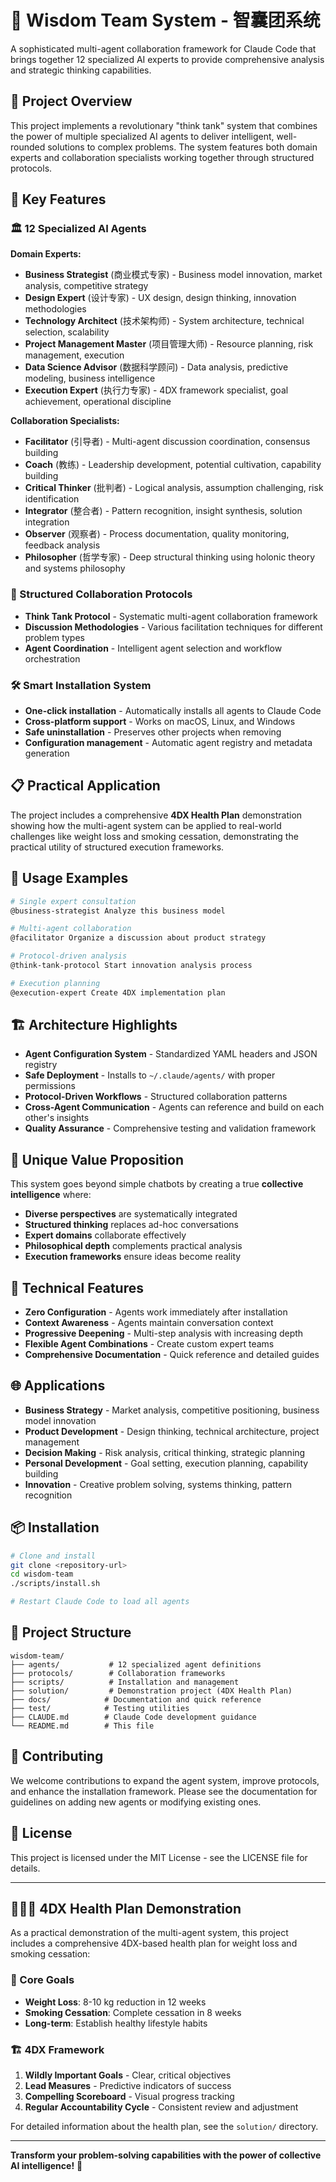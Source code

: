 # 🧠 Wisdom Team System - 智囊团系统

A sophisticated multi-agent collaboration framework for Claude Code that brings together 12 specialized AI experts to provide comprehensive analysis and strategic thinking capabilities.

## 🌟 Project Overview

This project implements a revolutionary "think tank" system that combines the power of multiple specialized AI agents to deliver intelligent, well-rounded solutions to complex problems. The system features both domain experts and collaboration specialists working together through structured protocols.

## 🚀 Key Features

### 🏛️ 12 Specialized AI Agents

**Domain Experts:**
- **Business Strategist** (商业模式专家) - Business model innovation, market analysis, competitive strategy
- **Design Expert** (设计专家) - UX design, design thinking, innovation methodologies
- **Technology Architect** (技术架构师) - System architecture, technical selection, scalability
- **Project Management Master** (项目管理大师) - Resource planning, risk management, execution
- **Data Science Advisor** (数据科学顾问) - Data analysis, predictive modeling, business intelligence
- **Execution Expert** (执行力专家) - 4DX framework specialist, goal achievement, operational discipline

**Collaboration Specialists:**
- **Facilitator** (引导者) - Multi-agent discussion coordination, consensus building
- **Coach** (教练) - Leadership development, potential cultivation, capability building
- **Critical Thinker** (批判者) - Logical analysis, assumption challenging, risk identification
- **Integrator** (整合者) - Pattern recognition, insight synthesis, solution integration
- **Observer** (观察者) - Process documentation, quality monitoring, feedback analysis
- **Philosopher** (哲学专家) - Deep structural thinking using holonic theory and systems philosophy

### 🔄 Structured Collaboration Protocols
- **Think Tank Protocol** - Systematic multi-agent collaboration framework
- **Discussion Methodologies** - Various facilitation techniques for different problem types
- **Agent Coordination** - Intelligent agent selection and workflow orchestration

### 🛠️ Smart Installation System
- **One-click installation** - Automatically installs all agents to Claude Code
- **Cross-platform support** - Works on macOS, Linux, and Windows
- **Safe uninstallation** - Preserves other projects when removing
- **Configuration management** - Automatic agent registry and metadata generation

## 📋 Practical Application

The project includes a comprehensive **4DX Health Plan** demonstration showing how the multi-agent system can be applied to real-world challenges like weight loss and smoking cessation, demonstrating the practical utility of structured execution frameworks.

## 🎯 Usage Examples

```bash
# Single expert consultation
@business-strategist Analyze this business model

# Multi-agent collaboration
@facilitator Organize a discussion about product strategy

# Protocol-driven analysis
@think-tank-protocol Start innovation analysis process

# Execution planning
@execution-expert Create 4DX implementation plan
```

## 🏗️ Architecture Highlights

- **Agent Configuration System** - Standardized YAML headers and JSON registry
- **Safe Deployment** - Installs to `~/.claude/agents/` with proper permissions
- **Protocol-Driven Workflows** - Structured collaboration patterns
- **Cross-Agent Communication** - Agents can reference and build on each other's insights
- **Quality Assurance** - Comprehensive testing and validation framework

## 🎨 Unique Value Proposition

This system goes beyond simple chatbots by creating a true **collective intelligence** where:
- **Diverse perspectives** are systematically integrated
- **Structured thinking** replaces ad-hoc conversations
- **Expert domains** collaborate effectively
- **Philosophical depth** complements practical analysis
- **Execution frameworks** ensure ideas become reality

## 🔧 Technical Features

- **Zero Configuration** - Agents work immediately after installation
- **Context Awareness** - Agents maintain conversation context
- **Progressive Deepening** - Multi-step analysis with increasing depth
- **Flexible Agent Combinations** - Create custom expert teams
- **Comprehensive Documentation** - Quick reference and detailed guides

## 🌐 Applications

- **Business Strategy** - Market analysis, competitive positioning, business model innovation
- **Product Development** - Design thinking, technical architecture, project management
- **Decision Making** - Risk analysis, critical thinking, strategic planning
- **Personal Development** - Goal setting, execution planning, capability building
- **Innovation** - Creative problem solving, systems thinking, pattern recognition

## 📦 Installation

```bash
# Clone and install
git clone <repository-url>
cd wisdom-team
./scripts/install.sh

# Restart Claude Code to load all agents
```

## 📁 Project Structure

```
wisdom-team/
├── agents/           # 12 specialized agent definitions
├── protocols/        # Collaboration frameworks
├── scripts/          # Installation and management
├── solution/         # Demonstration project (4DX Health Plan)
├── docs/            # Documentation and quick reference
├── test/            # Testing utilities
├── CLAUDE.md        # Claude Code development guidance
└── README.md        # This file
```

## 🤝 Contributing

We welcome contributions to expand the agent system, improve protocols, and enhance the installation framework. Please see the documentation for guidelines on adding new agents or modifying existing ones.

## 📄 License

This project is licensed under the MIT License - see the LICENSE file for details.

---

## 🏃‍♂️💨 4DX Health Plan Demonstration

As a practical demonstration of the multi-agent system, this project includes a comprehensive 4DX-based health plan for weight loss and smoking cessation:

### 🎯 Core Goals
- **Weight Loss**: 8-10 kg reduction in 12 weeks
- **Smoking Cessation**: Complete cessation in 8 weeks
- **Long-term**: Establish healthy lifestyle habits

### 🏗️ 4DX Framework
1. **Wildly Important Goals** - Clear, critical objectives
2. **Lead Measures** - Predictive indicators of success
3. **Compelling Scoreboard** - Visual progress tracking
4. **Regular Accountability Cycle** - Consistent review and adjustment

For detailed information about the health plan, see the `solution/` directory.

---

**Transform your problem-solving capabilities with the power of collective AI intelligence!** 🚀